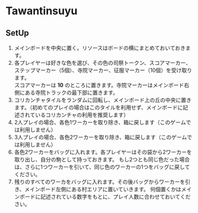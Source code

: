 # Tawantinsuyu

## SetUp

1. メインボードを中央に置く。リソースはボードの横にまとめておいておきます。
2. 各プレイヤーは好きな色を選び、その色の司祭トークン、スコアマーカー、ステップマーカー（5個）、寺院マーカー、征服マーカー（10個）を受け取ります。<br />
スコアマーカーは **10** のところに置きます。寺院マーカーはメインボード右側にある寺院トラックの最下部に置きます。
3. コリカンチャタイルをランダムに回転し、メインボード上の丘の中央に置きます。（初めてのプレイの場合はこのタイルを利用せず、メインボードに記述されているコリカンチャの利用を推奨します）
4. 2人プレイの場合、各色1ワーカーを取り除き、箱に戻します（このゲームでは利用しません）
5. 3人プレイの場合、各色2ワーカーを取り除き、箱に戻します（このゲームでは利用しません）
6. 各色2ワーカーをバッグに入れます。各プレイヤーはその袋から2ワーカーを取り出し、自分の駒として持っておきます。
もし2つとも同じ色だった場合は、さらに1つワーカーを引いて、同じ色のワーカーの1つをバッグに戻してください。
7. 残りのすべてのワーカをバッグに入れます。その後バッグからワーカーを引き、メインボード左側にある村エリアに置いていきます。
何個置くかはメインボードに記述されている数字をもとに、プレイ人数に合わせておいてください。

